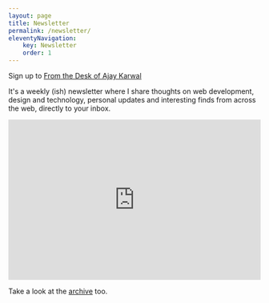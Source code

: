 ```yaml
---
layout: page
title: Newsletter
permalink: /newsletter/
eleventyNavigation:
    key: Newsletter
    order: 1
---
```



Sign up to [From the Desk of Ajay Karwal](https://ajaykarwal.substack.com/)

It's a weekly (ish) newsletter where I share thoughts on web development, design and technology, personal updates and interesting finds from across the web, directly to your inbox.

<iframe src="https://ajaykarwal.substack.com/embed" width="100%" height="320" style="border:0" frameborder="0" scrolling="no"></iframe>

Take a look at the [archive](https://ajaykarwal.substack.com/archive) too.
